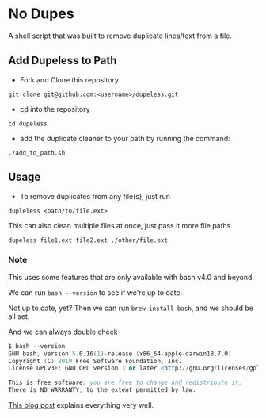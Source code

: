 # No Dupes

A shell script that was built to remove duplicate lines/text from a file.

## Add Dupeless to Path

- Fork and Clone this repository

`git clone git@github.com:<username>/dupeless.git`

- cd into the repository

`cd dupeless`

- add the duplicate cleaner to your path by running the command:

 `./add_to_path.sh`

## Usage

- To remove duplicates from any file(s), just run

`dupleless <path/to/file.ext>`

This can also clean multiple files at once, just pass it more file paths.

`dupeless file1.ext file2.ext ./other/file.ext`

### Note

This uses some features that are only available with bash v4.0 and beyond.

We can run `bash --version` to see if we're up to date.

Not up to date, yet? Then we can run `brew install bash`, and we should be all set.

And we can always double check

```s
$ bash --version
GNU bash, version 5.0.16(1)-release (x86_64-apple-darwin18.7.0)
Copyright (C) 2019 Free Software Foundation, Inc.
License GPLv3+: GNU GPL version 3 or later <http://gnu.org/licenses/gpl.html>

This is free software; you are free to change and redistribute it.
There is NO WARRANTY, to the extent permitted by law.
```

[This blog post](https://itnext.io/upgrading-bash-on-macos-7138bd1066ba) explains everything very well.

